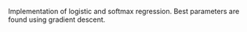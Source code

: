 Implementation of logistic and softmax regression. Best parameters are found using gradient descent.
